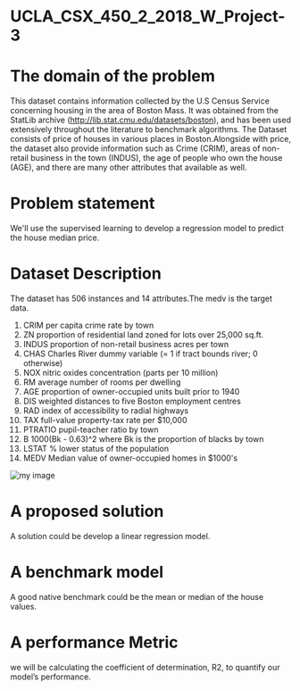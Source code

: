 # UCLA_CSX_450_2_2018_W_Project-3

# The domain of the problem
This dataset contains information collected by the U.S Census Service concerning housing in the area of Boston Mass. It was obtained from the StatLib archive (http://lib.stat.cmu.edu/datasets/boston), and has been used extensively throughout the literature to benchmark algorithms. The Dataset consists of price of houses in various places in Boston.Alongside with price, the dataset also provide information such as Crime (CRIM), areas of non-retail business in the town (INDUS), the age of people who own the house (AGE), and there are many other attributes that available as well. 

# Problem statement
We'll use the supervised learning to develop a regression model to predict the house median price. 

# Dataset Description
The dataset has 506 instances and 14 attributes.The medv is the target data. 
 1. CRIM     per capita crime rate by town
 2. ZN       proportion of residential land zoned for lots over 25,000 sq.ft.
 3. INDUS    proportion of non-retail business acres per town
 4. CHAS     Charles River dummy variable (= 1 if tract bounds river; 0 otherwise)
 5. NOX      nitric oxides concentration (parts per 10 million)
 6. RM       average number of rooms per dwelling
 7. AGE      proportion of owner-occupied units built prior to 1940
 8. DIS      weighted distances to five Boston employment centres
 9. RAD      index of accessibility to radial highways
 10. TAX      full-value property-tax rate per $10,000
 11. PTRATIO  pupil-teacher ratio by town
 12. B        1000(Bk - 0.63)^2 where Bk is the proportion of blacks by town
 13. LSTAT    % lower status of the population
 14. MEDV     Median value of owner-occupied homes in $1000's
 
![my image](https://github.com/lssnadia/UCLA_CSX_450_2_2018_W_Project-3/blob/master/Screen%20Shot%202018-02-15%20at%2011.08.02%20PM.png)

# A proposed solution
A solution could be develop a linear regression model.

# A benchmark model
A good native benchmark could be the mean or median of the house values.

# A performance Metric
we will be calculating the coefficient of determination, R2, to quantify our model’s performance. 

